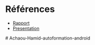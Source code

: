 
# Références 

- [Rapport](https://solicoders.github.io/Achaou-Hamid-autoformation-android/) 
- [Presentation](https://solicoders.github.io/Achaou-Hamid-autoformation-android/presentation.html)

#   A c h a o u - H a m i d - a u t o f o r m a t i o n - a n d r o i d  
 